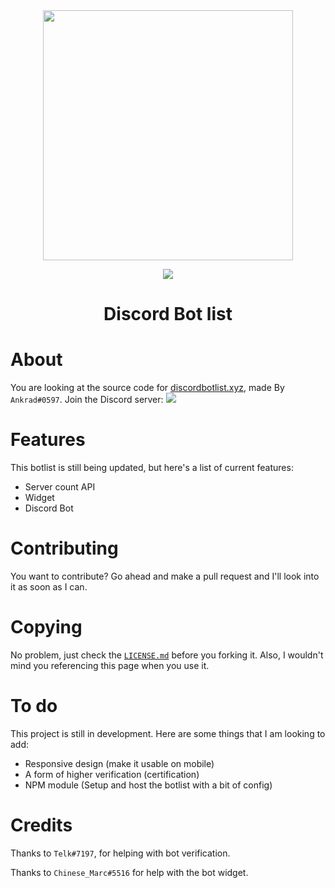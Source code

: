 <div align="center">
 <a href="https://discordbotlist.xyz">
  <img src="https://pls-m.urder.me/i/udjhb.png" width="400px">
 </a>
 <br>
 <p>
 <a href="https://discord.gg/PA9EYba" target="_blank">
  <img src="https://discordapp.com/api/guilds/477792727577395210/widget.png">
 </a>
 </p>
 <!--<a href="https://www.patreon.com/discordbotlist" rel="nofollow"><img src="https://camo.githubusercontent.com/968a9655c1ed4e99132c5a5f295fe2ca56717540/68747470733a2f2f696d672e736869656c64732e696f2f62616467652f646f6e6174652d70617472656f6e2d4639363835342e737667" alt="Patreon" data-canonical-src="https://img.shields.io/badge/donate-patreon-F96854.svg" style="max-width:100%;">
 </a>-->

Discord Bot list
=================

</div>


# About

You are looking at the source code for [discordbotlist.xyz](https://discordbotlist.xyz), made By `Ankrad#0597`. Join the Discord server:
<a href="https://discord.gg/PA9EYba" target="_blank">
  <img src="https://discordapp.com/api/guilds/477792727577395210/widget.png?style=banner3">
</a>

# Features
This botlist is still being updated, but here's a list of current features:
 - Server count API
 - Widget
 - Discord Bot

# Contributing

You want to contribute? Go ahead and make a pull request and I'll look into it as soon as I can. 


# Copying

No problem, just check the [`LICENSE.md`](https://github.com/Sank6/discordbotlist/blob/master/LICENSE.md) before you forking it. Also, I wouldn't mind you referencing this page when you use it.  


# To do

This project is still in development. Here are some things that I am looking to add:
 - Responsive design (make it usable on mobile)
 - A form of higher verification (certification)
 - NPM module (Setup and host the botlist with a bit of config)

# Credits

Thanks to `Telk#7197`, for helping with bot verification.

Thanks to `Chinese_Marc#5516` for help with the bot widget.
